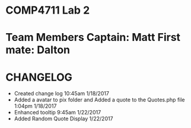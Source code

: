 COMP4711 Lab 2
===============================
Team Members
Captain: Matt
First mate: Dalton
===============================

CHANGELOG
==============================

- Created change log 10:45am 1/18/2017
- Added a avatar to pix folder and Added a quote to the Quotes.php file 1:04pm 1/18/2017
- Enhanced tooltip 9:45am 1/22/2017
- Added Random Quote Display 1/22/2017
